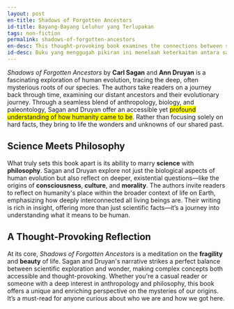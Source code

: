 ```yaml
---
layout: post
en-title: Shadows of Forgotten Ancestors
id-title: Bayang-Bayang Leluhur yang Terlupakan
tags: non-fiction
permalink: shadows-of-forgotten-ancestors
en-desc: This thought-provoking book examines the connections between science, culture, and the evolution of humanity, weaving together anthropology, biology, and history.
id-desc: Buku yang menggugah pikiran ini menelaah keterkaitan antara sains, budaya, dan evolusi umat manusia, dengan menggabungkan antropologi, biologi, dan sejarah.
---
```



*Shadows of Forgotten Ancestors* by **Carl Sagan** and **Ann Druyan** is a fascinating exploration of human evolution, tracing the deep, often mysterious roots of our species. The authors take readers on a journey back through time, examining our distant ancestors and their evolutionary journey. Through a seamless blend of anthropology, biology, and paleontology, Sagan and Druyan offer an accessible yet <span style="background-color: yellow;">profound understanding of how humanity came to be</span>. Rather than focusing solely on hard facts, they bring to life the wonders and unknowns of our shared past.


## Science Meets Philosophy

What truly sets this book apart is its ability to marry **science** with **philosophy**. Sagan and Druyan explore not just the biological aspects of human evolution but also reflect on deeper, existential questions—like the origins of **consciousness**, **culture**, and **morality**. The authors invite readers to reflect on humanity's place within the broader context of life on Earth, emphasizing how deeply interconnected all living beings are. Their writing is rich in insight, offering more than just scientific facts—it’s a journey into understanding what it means to be human.

## A Thought-Provoking Reflection

At its core, *Shadows of Forgotten Ancestors* is a meditation on the **fragility** and **beauty** of life. Sagan and Druyan's narrative strikes a perfect balance between scientific exploration and wonder, making complex concepts both accessible and thought-provoking. Whether you're a casual reader or someone with a deep interest in anthropology and philosophy, this book offers a unique and enriching perspective on the mysteries of our origins. It’s a must-read for anyone curious about who we are and how we got here.
